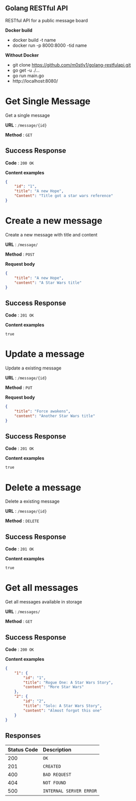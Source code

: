 ## Golang RESTful API
RESTful API for a public message board

**Docker build**
 - docker build -t name
 - docker run -p 8000:8000 -tid name

**Without Docker**
  - git clone https://github.com/m0stly1/golang-restfulapi.git
  - go get -u ./...
  - go run main.go
  - http://localhost:8080/


# Get Single Message

Get a single message

**URL** : `/message/{id}`

**Method** : `GET`

## Success Response

**Code** : `200 OK`

**Content examples**

```json
{
	"id": "1",
	"title": "A new Hope",
	"Content": "Title got a star wars reference"
}
```

# Create a new message

Create a new message with title and content

**URL** : `/message/`

**Method** : `POST`

**Request body**
```json
{
	"title": "A new Hope",
	"content": "A Star Wars title"
}
```
## Success Response

**Code** : `201 OK`

**Content examples**
```
true
```

# Update a message

Update a existing message

**URL** : `/message/{id}`

**Method** : `PUT`

**Request body**
```json
{
	"title": "Force awakens",
	"content": "Another Star Wars title"
}
```

## Success Response
**Code** : `201 OK`

**Content examples**
```
true
```

# Delete a message

Delete a existing message

**URL** : `/message/{id}`

**Method** : `DELETE`


## Success Response
**Code** : `201 OK`

**Content examples**
```
true
```

# Get all messages
Get all messages available in storage

**URL** : `/messages/`

**Method** : `GET`


## Success Response
**Code** : `200 OK`

**Content examples**

```json
{
    "1": {
        "id": "1",
        "title": "Rogue One: A Star Wars Story",
        "content": "More Star Wars"
    },
    "2": {
        "id": "2",
        "title": "Solo: A Star Wars Story",
       	"content": "Almost forgot this one"
    }
}
```

## Responses
| Status Code | Description |
| :--- | :--- |
| 200 | `OK` |
| 201 | `CREATED` |
| 400 | `BAD REQUEST` |
| 404 | `NOT FOUND` |
| 500 | `INTERNAL SERVER ERROR` |